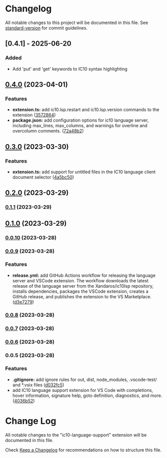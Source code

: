 # Changelog

All notable changes to this project will be documented in this file. See [standard-version](https://github.com/conventional-changelog/standard-version) for commit guidelines.

## [0.4.1] - 2025-06-20

### Added

* Add 'put' and 'get' keywords to IC10 syntax highlighting

## [0.4.0](https://github.com/awilliamson/ic10-language-support/compare/v0.3.0...v0.4.0) (2023-04-01)


### Features

* **extension.ts:** add ic10.lsp.restart and ic10.lsp.version commands to the extension ([3572864](https://github.com/awilliamson/ic10-language-support/commit/357286448163d5c628a7708fa0b36169237eec32))
* **package.json:** add configuration options for ic10 language server, including max_lines, max_columns, and warnings for overline and overcolumn comments. ([72a48b2](https://github.com/awilliamson/ic10-language-support/commit/72a48b20657a15c77ec8d0439e85e964f4225857))

## [0.3.0](https://github.com/awilliamson/ic10-language-support/compare/v0.2.0...v0.3.0) (2023-03-30)


### Features

* **extension.ts:** add support for untitled files in the IC10 language client document selector ([4a5bc50](https://github.com/awilliamson/ic10-language-support/commit/4a5bc507c71cebc0fdbfdf76615a9e16ae18a3fc))

## [0.2.0](https://github.com/awilliamson/ic10-language-support/compare/v0.1.1...v0.2.0) (2023-03-29)

### [0.1.1](https://github.com/awilliamson/ic10-language-support/compare/v0.1.0...v0.1.1) (2023-03-29)

## [0.1.0](https://github.com/awilliamson/ic10-language-support/compare/v0.0.10...v0.1.0) (2023-03-29)

### [0.0.10](https://github.com/awilliamson/ic10-language-support/compare/v0.0.9...v0.0.10) (2023-03-28)

### [0.0.9](https://github.com/awilliamson/ic10-language-support/compare/v0.0.8...v0.0.9) (2023-03-28)


### Features

* **release.yml:** add GitHub Actions workflow for releasing the language server and VSCode extension. The workflow downloads the latest release of the language server from the Xandaros/ic10lsp repository, installs dependencies, packages the VSCode extension, creates a GitHub release, and publishes the extension to the VS Marketplace. ([d3e7279](https://github.com/awilliamson/ic10-language-support/commit/d3e7279fc0d0072cbfe7729cb867c1c581fca850))

### [0.0.8](https://github.com/awilliamson/ic10-language-support/compare/v0.0.6...v0.0.8) (2023-03-28)

### [0.0.7](https://github.com/awilliamson/ic10-language-support/compare/v0.0.6...v0.0.7) (2023-03-28)

### [0.0.6](https://github.com/awilliamson/ic10-language-support/compare/v0.0.5...v0.0.6) (2023-03-28)

### 0.0.5 (2023-03-28)


### Features

* **.gitignore:** add ignore rules for out, dist, node_modules, .vscode-test/ and *.vsix files ([d032fc5](https://github.com/awilliamson/ic10-language-support/commit/d032fc596d8b4dc4d8aabb7f0428692e6194d713))
* add IC10 language support extension for VS Code with completions, hover information, signature help, goto definition, diagnostics, and more. ([4036b52](https://github.com/awilliamson/ic10-language-support/commit/4036b529d3d5325c7d8ff899eeaeed6ad3955d93))

# Change Log

All notable changes to the "ic10-language-support" extension will be documented in this file.

Check [Keep a Changelog](http://keepachangelog.com/) for recommendations on how to structure this file.